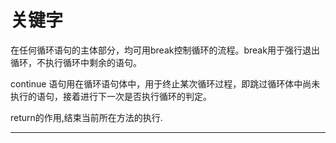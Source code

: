 ﻿
# 关键字

在任何循环语句的主体部分，均可用break控制循环的流程。break用于强行退出循环，不执行循环中剩余的语句。 

continue 语句用在循环语句体中，用于终止某次循环过程，即跳过循环体中尚未执行的语句，接着进行下一次是否执行循环的判定。 

return的作用,结束当前所在方法的执行. 



------------------------------------------------------------

